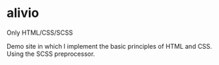 # alivio
Only HTML/CSS/SCSS

Demo site in which I implement the basic principles of HTML and CSS.
Using the SCSS preprocessor.
